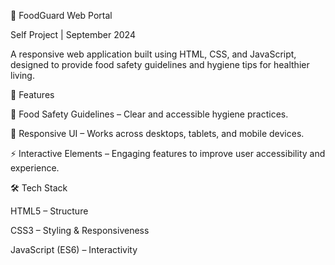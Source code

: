 🍴 FoodGuard Web Portal

Self Project | September 2024

A responsive web application built using HTML, CSS, and JavaScript, designed to provide food safety guidelines and hygiene tips for healthier living.

🔹 Features

📖 Food Safety Guidelines – Clear and accessible hygiene practices.

🎨 Responsive UI – Works across desktops, tablets, and mobile devices.

⚡ Interactive Elements – Engaging features to improve user accessibility and experience.

🛠️ Tech Stack

HTML5 – Structure

CSS3 – Styling & Responsiveness

JavaScript (ES6) – Interactivity
